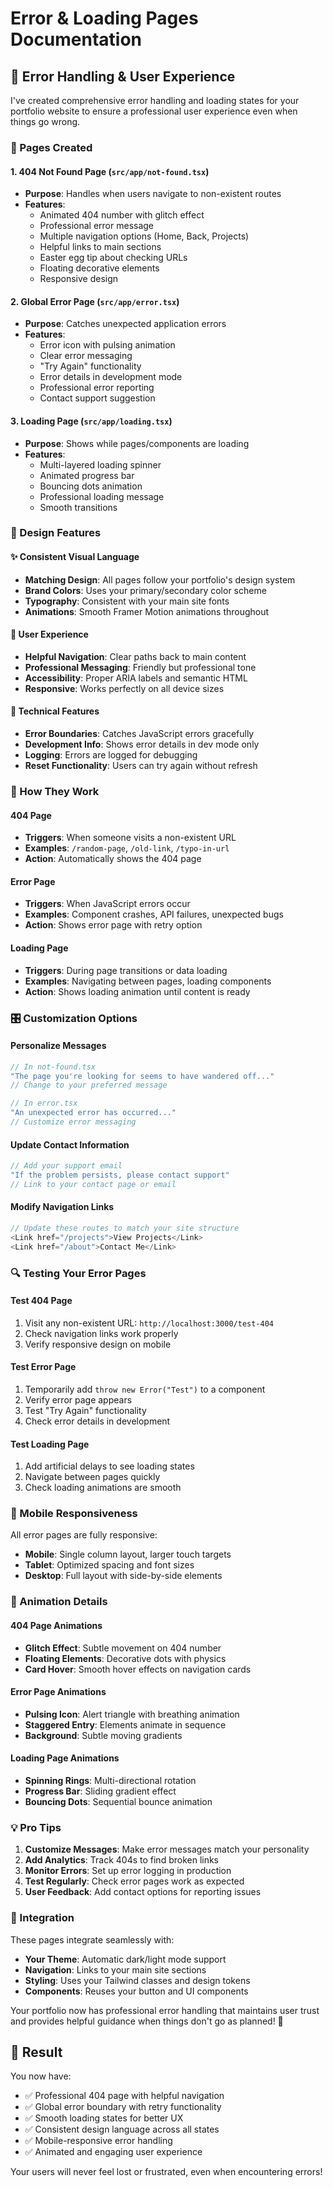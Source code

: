 # Error & Loading Pages Documentation

## 🚨 Error Handling & User Experience

I've created comprehensive error handling and loading states for your portfolio website to ensure a professional user experience even when things go wrong.

### 📄 Pages Created

#### 1. **404 Not Found Page** (`src/app/not-found.tsx`)
- **Purpose**: Handles when users navigate to non-existent routes
- **Features**:
  - Animated 404 number with glitch effect
  - Professional error message
  - Multiple navigation options (Home, Back, Projects)
  - Helpful links to main sections
  - Easter egg tip about checking URLs
  - Floating decorative elements
  - Responsive design

#### 2. **Global Error Page** (`src/app/error.tsx`)
- **Purpose**: Catches unexpected application errors
- **Features**:
  - Error icon with pulsing animation
  - Clear error messaging
  - "Try Again" functionality
  - Error details in development mode
  - Professional error reporting
  - Contact support suggestion

#### 3. **Loading Page** (`src/app/loading.tsx`)
- **Purpose**: Shows while pages/components are loading
- **Features**:
  - Multi-layered loading spinner
  - Animated progress bar
  - Bouncing dots animation
  - Professional loading message
  - Smooth transitions

### 🎨 Design Features

#### ✨ Consistent Visual Language
- **Matching Design**: All pages follow your portfolio's design system
- **Brand Colors**: Uses your primary/secondary color scheme
- **Typography**: Consistent with your main site fonts
- **Animations**: Smooth Framer Motion animations throughout

#### 🎯 User Experience
- **Helpful Navigation**: Clear paths back to main content
- **Professional Messaging**: Friendly but professional tone
- **Accessibility**: Proper ARIA labels and semantic HTML
- **Responsive**: Works perfectly on all device sizes

#### 🔧 Technical Features
- **Error Boundaries**: Catches JavaScript errors gracefully
- **Development Info**: Shows error details in dev mode only
- **Logging**: Errors are logged for debugging
- **Reset Functionality**: Users can try again without refresh

### 🚀 How They Work

#### 404 Page
- **Triggers**: When someone visits a non-existent URL
- **Examples**: `/random-page`, `/old-link`, `/typo-in-url`
- **Action**: Automatically shows the 404 page

#### Error Page
- **Triggers**: When JavaScript errors occur
- **Examples**: Component crashes, API failures, unexpected bugs
- **Action**: Shows error page with retry option

#### Loading Page
- **Triggers**: During page transitions or data loading
- **Examples**: Navigating between pages, loading components
- **Action**: Shows loading animation until content is ready

### 🎛 Customization Options

#### Personalize Messages
```typescript
// In not-found.tsx
"The page you're looking for seems to have wandered off..."
// Change to your preferred message

// In error.tsx  
"An unexpected error has occurred..."
// Customize error messaging
```

#### Update Contact Information
```typescript
// Add your support email
"If the problem persists, please contact support"
// Link to your contact page or email
```

#### Modify Navigation Links
```typescript
// Update these routes to match your site structure
<Link href="/projects">View Projects</Link>
<Link href="/about">Contact Me</Link>
```

### 🔍 Testing Your Error Pages

#### Test 404 Page
1. Visit any non-existent URL: `http://localhost:3000/test-404`
2. Check navigation links work properly
3. Verify responsive design on mobile

#### Test Error Page
1. Temporarily add `throw new Error("Test")` to a component
2. Verify error page appears
3. Test "Try Again" functionality
4. Check error details in development

#### Test Loading Page
1. Add artificial delays to see loading states
2. Navigate between pages quickly
3. Check loading animations are smooth

### 📱 Mobile Responsiveness

All error pages are fully responsive:
- **Mobile**: Single column layout, larger touch targets
- **Tablet**: Optimized spacing and font sizes  
- **Desktop**: Full layout with side-by-side elements

### 🎨 Animation Details

#### 404 Page Animations
- **Glitch Effect**: Subtle movement on 404 number
- **Floating Elements**: Decorative dots with physics
- **Card Hover**: Smooth hover effects on navigation cards

#### Error Page Animations
- **Pulsing Icon**: Alert triangle with breathing animation
- **Staggered Entry**: Elements animate in sequence
- **Background**: Subtle moving gradients

#### Loading Page Animations
- **Spinning Rings**: Multi-directional rotation
- **Progress Bar**: Sliding gradient effect
- **Bouncing Dots**: Sequential bounce animation

### 💡 Pro Tips

1. **Customize Messages**: Make error messages match your personality
2. **Add Analytics**: Track 404s to find broken links
3. **Monitor Errors**: Set up error logging in production
4. **Test Regularly**: Check error pages work as expected
5. **User Feedback**: Add contact options for reporting issues

### 🔗 Integration

These pages integrate seamlessly with:
- **Your Theme**: Automatic dark/light mode support
- **Navigation**: Links to your main site sections
- **Styling**: Uses your Tailwind classes and design tokens
- **Components**: Reuses your button and UI components

Your portfolio now has professional error handling that maintains user trust and provides helpful guidance when things don't go as planned! 🚀

## 🎯 Result

You now have:
- ✅ Professional 404 page with helpful navigation
- ✅ Global error boundary with retry functionality  
- ✅ Smooth loading states for better UX
- ✅ Consistent design language across all states
- ✅ Mobile-responsive error handling
- ✅ Animated and engaging user experience

Your users will never feel lost or frustrated, even when encountering errors!
